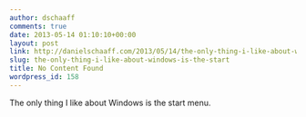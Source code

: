 ```yaml
---
author: dschaaff
comments: true
date: 2013-05-14 01:10:10+00:00
layout: post
link: http://danielschaaff.com/2013/05/14/the-only-thing-i-like-about-windows-is-the-start/
slug: the-only-thing-i-like-about-windows-is-the-start
title: No Content Found
wordpress_id: 158
---
```


The only thing I like about Windows is the start menu.
